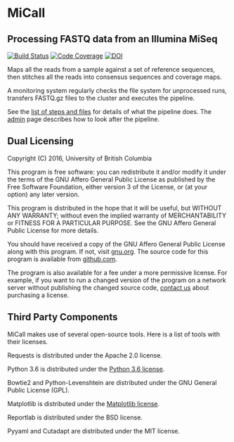 # MiCall #
## Processing FASTQ data from an Illumina MiSeq ##
[![Build Status]][travis]
[![Code Coverage]][codecov]
[![DOI]][zenodo]


[Build Status]: https://travis-ci.org/cfe-lab/MiCall.svg?branch=master
[travis]: https://travis-ci.org/cfe-lab/MiCall
[Code Coverage]: https://codecov.io/github/cfe-lab/MiCall/coverage.svg?branch=master
[codecov]: https://codecov.io/github/cfe-lab/MiCall?branch=master
[DOI]: https://zenodo.org/badge/DOI/10.5281/zenodo.1289989.svg
[zenodo]: https://doi.org/10.5281/zenodo.1289989

Maps all the reads from a sample against a set of reference sequences, then
stitches all the reads into consensus sequences and coverage maps.

A monitoring system regularly checks the file system for unprocessed runs,
transfers FASTQ.gz files to the cluster and executes the pipeline.

See the [list of steps and files][steps] for details of what the pipeline does.
The [admin] page describes how to look after the pipeline.

[steps]: http://cfe-lab.github.io/MiCall/steps
[admin]: http://cfe-lab.github.io/MiCall/admin

## Dual Licensing ##
Copyright (C) 2016, University of British Columbia

This program is free software: you can redistribute it and/or modify
it under the terms of the GNU Affero General Public License as published
by the Free Software Foundation, either version 3 of the License, or
(at your option) any later version.

This program is distributed in the hope that it will be useful,
but WITHOUT ANY WARRANTY; without even the implied warranty of
MERCHANTABILITY or FITNESS FOR A PARTICULAR PURPOSE.  See the
GNU Affero General Public License for more details.

You should have received a copy of the GNU Affero General Public License
along with this program.  If not, visit [gnu.org][gnu]. The source code for
this program is available from [github.com][github].

The program is also available for a fee under a more permissive license. For
example, if you want to run a changed version of the program on a network server
without publishing the changed source code, [contact us][contact] about
purchasing a license.

## Third Party Components ##
MiCall makes use of several open-source tools. Here is a list of tools with
their licenses.

Requests is distributed under the Apache 2.0 license.

Python 3.6 is distributed under the [Python 3.6 license][python].

Bowtie2 and Python-Levenshtein are distributed under the GNU General Public License (GPL).

Matplotlib is distributed under the [Matplotlib license][matplotlib].

Reportlab is distributed under the BSD license.

Pyyaml and Cutadapt are distributed under the MIT license.


[gnu]: http://www.gnu.org/licenses/
[github]: https://github.com/cfe-lab/MiCall
[contact]: mailto:micalldev@cfenet.ubc.ca
[python]: https://docs.python.org/3.6/license.html
[matplotlib]: http://matplotlib.org/users/license.html
